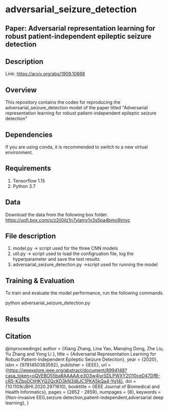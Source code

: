 # adversarial_seizure_detection
## Paper: Adversarial representation learning for robust patient-independent epileptic seizure detection

## Description
Link: https://arxiv.org/abs/1909.10868

## Overview
This repository contains the codes for reproducing the adversarial_seizure_detection model of the paper titled "Adversarial representation learning for robust patient-independent epileptic seizure detection"

## Dependencies

If you are using conda, it is recommended to switch to a new virtual environment.

## Requirements

1. Tensorflow 1.15
2. Python 3.7

## Data
Download the data from the following box folder.
https://uofi.box.com/s/z2ji0ilz1n7ylamv1v3s5pa4bmo9imyc

## File description
1. model.py -> script used for the three CNN models 
2. util.py -> script used to load the configruation file, log the hyperparameter and save the test results
3. adversarial_seizure_detection.py ->script used for running the model

## Training & Evaluation

To train and evaluate the model performance, run the following commands.

python adversarial_seizure_detection.py

## Results

## Citation
@inproceedings{
author = {Xiang Zhang, Lina Yao, Manqing Dong, Zhe Liu, Yu Zhang and Yong Li },
title = {Adversarial Representation Learning for Robust Patient-Independent Epileptic Seizure Detection},
year = {2020},
isbn = {9781450383592},
publisher = {IEEE},
url = {https://ieeexplore.ieee.org/abstract/document/8994148?casa_token=oQVEBO55ba8AAAAA:e3O3w4iyrSDLPWXY2O10ceD47DfB-cR5-KZboDCtHKYQ2QcKD3kN3iI6JC1PKA5kQa4-Yg14},
doi = {10.1109/JBHI.2020.2971610},
booktitle = {IEEE Journal of Biomedical and Health Informatics},
pages = {2852 - 2859},
numpages = {8},
keywords = {Non-invasive EEG,seizure detection,patient-independent,adversarial deep learning},
}
